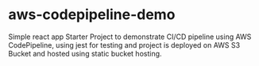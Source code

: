 # aws-codepipeline-demo
Simple react app Starter Project to demonstrate CI/CD pipeline using AWS CodePipeline, using jest for testing and project is deployed on AWS S3 Bucket and hosted using static bucket hosting.  

